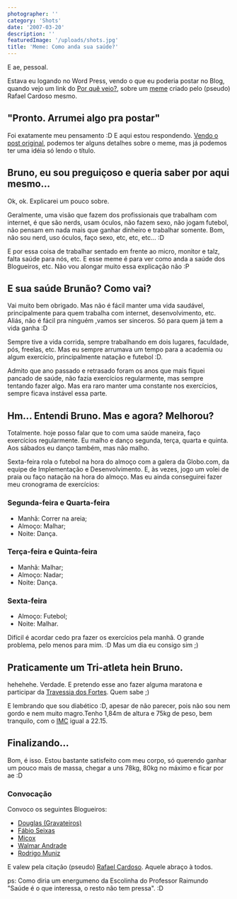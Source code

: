 ```yaml
---
photographer: ''
category: 'Shots'
date: '2007-03-20'
description: ''
featuredImage: '/uploads/shots.jpg'
title: 'Meme: Como anda sua saúde?'
---
```


E ae, pessoal.

Estava eu logando no Word Press, vendo o que eu poderia postar no Blog, quando vejo um link do [Por quê veio?](http://porqueveio.com/), sobre um [meme](http://pt.wikipedia.org/wiki/Meme) criado pelo (pseudo) Rafael Cardoso mesmo.

## "Pronto. Arrumei algo pra postar"

Foi exatamente meu pensamento :D E aqui estou respondendo. [Vendo o post original](http://porqueveio.com/meu-proprio-meme-como-anda-sua-saude/), podemos ter alguns detalhes sobre o meme, mas já podemos ter uma idéia só lendo o título.

## Bruno, eu sou preguiçoso e queria saber por aqui mesmo...

Ok, ok. Explicarei um pouco sobre.

Geralmente, uma visão que fazem dos profissionais que trabalham com internet, é que são nerds, usam óculos, não fazem sexo, não jogam futebol, não pensam em nada mais que ganhar dinheiro e trabalhar somente. Bom, não sou nerd, uso óculos, faço sexo, etc, etc, etc... :D

E por essa coisa de trabalhar sentado em frente ao micro, monitor e talz, falta saúde para nós, etc. E esse meme é para ver como anda a saúde dos Blogueiros, etc. Não vou alongar muito essa explicação não :P

## E sua saúde Brunão? Como vai?

Vai muito bem obrigado. Mas não é fácil manter uma vida saudável, principalmente para quem trabalha com internet, desenvolvimento, etc. Aliás, não é fácil pra ninguém ,vamos ser sinceros. Só para quem já tem a vida ganha :D

Sempre tive a vida corrida, sempre trabalhando em dois lugares, faculdade, pós, freelas, etc. Mas eu sempre arrumava um tempo para a academia ou algum exercício, principalmente natação e futebol :D.

Admito que ano passado e retrasado foram os anos que mais fiquei pancado de saúde, não fazia exercícios regularmente, mas sempre tentando fazer algo. Mas era raro manter uma constante nos exercícios, sempre ficava instável essa parte.

## Hm... Entendi Bruno. Mas e agora? Melhorou?

Totalmente. hoje posso falar que to com uma saúde maneira, faço exercícios regularmente. Eu malho e danço segunda, terça, quarta e quinta. Aos sábados eu danço também, mas não malho.

Sexta-feira rola o futebol na hora do almoço com a galera da Globo.com, da equipe de Implementação e Desenvolvimento. E, às vezes, jogo um volei de praia ou faço natação na hora do almoço. Mas eu ainda conseguirei fazer meu cronograma de exercícios:

### Segunda-feira e Quarta-feira

- Manhã: Correr na areia;
- Almoço: Malhar;
- Noite: Dança.

### Terça-feira e Quinta-feira

- Manhã: Malhar;
- Almoço: Nadar;
- Noite: Dança.

### Sexta-feira

- Almoço: Futebol;
- Noite: Malhar.

Difícil é acordar cedo pra fazer os exercícios pela manhã. O grande problema, pelo menos para mim. :D Mas um dia eu consigo sim ;)

## Praticamente um Tri-atleta hein Bruno.

hehehehe. Verdade. E pretendo esse ano fazer alguma maratona e participar da [Travessia dos Fortes](http://www.rio2007.org.br/travessiadosfortes2006/home/home.asp). Quem sabe ;)

E lembrando que sou diabético :D, apesar de não parecer, pois não sou nem gordo e nem muito magro.Tenho 1,84m de altura e 75kg de peso, bem tranquilo, com o [IMC](http://pt.wikipedia.org/wiki/%C3%8Dndice_de_massa_corporal) igual a 22.15.

## Finalizando...

Bom, é isso. Estou bastante satisfeito com meu corpo, só querendo ganhar um pouco mais de massa, chegar a uns 78kg, 80kg no máximo e ficar por ae :D

### Convocação

Convoco os seguintes Blogueiros:

- [Douglas (Gravateiros)](http://gravateiros.com.br/)
- [Fábio Seixas](http://blog.fabioseixas.com.br/)
- [Micox](http://elmicox.blogspot.com/)
- [Walmar Andrade](http://www.fatorw.com/)
- [Rodrigo Muniz](http://rodrigomuniz.com/)

E valew pela citação (pseudo) [Rafael Cardoso](http://porqueveio.com/). Aquele abraço à todos.

ps: Como diria um energumeno da Escolinha do Professor Raimundo "Saúde é o que interessa, o resto não tem pressa". :D
